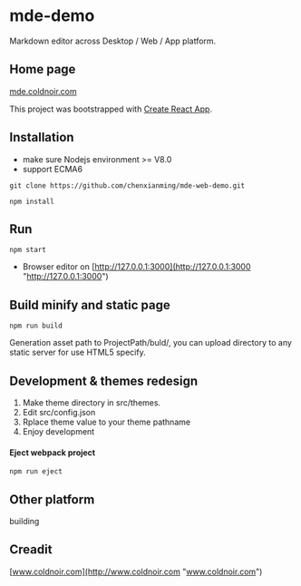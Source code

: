 # mde-demo

Markdown editor across Desktop / Web / App platform.

## Home page

[mde.coldnoir.com](http://mde.coldnoir.com "mde.coldnoir.com")

This project was bootstrapped with [Create React App](https://github.com/facebook/create-react-app).

## Installation

- make sure Nodejs environment >= V8.0
- support ECMA6

``` 
git clone https://github.com/chenxianming/mde-web-demo.git
    
npm install
``` 

## Run

``` 
npm start
``` 


- Browser editor on 
[http://127.0.0.1:3000](http://127.0.0.1:3000 "http://127.0.0.1:3000")


## Build minify and static page

``` 
npm run build
``` 


Generation asset path to ProjectPath/buld/, you can upload directory to any static server for use HTML5 specify.

## Development & themes redesign

1. Make theme directory in src/themes.
2. Edit src/config.json
3. Rplace theme value to your theme pathname
4. Enjoy development


#### Eject webpack project

``` 
npm run eject
``` 


## Other platform 
building

## Creadit


[www.coldnoir.com](http://www.coldnoir.com "www.coldnoir.com")
